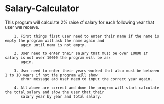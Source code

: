 # Salary-Calculator

This program will calculate 2% raise of salary for each following year that user will receive.

        1. First things first user need to enter their name if the name is empty the program will ask the name again and
           again until name is not empty.

        2. User need to enter their salary that must be over 10000 if salary is not over 10000 the program will be ask
           again.

        3. User need to enter their years worked that also must be between 1 to 10 years if not the program will show
           error message and user need to input the correct year again.

        4. All above are correct and done the program will start calculate the total salary and show the user that their
           salary year by year and total salary.
